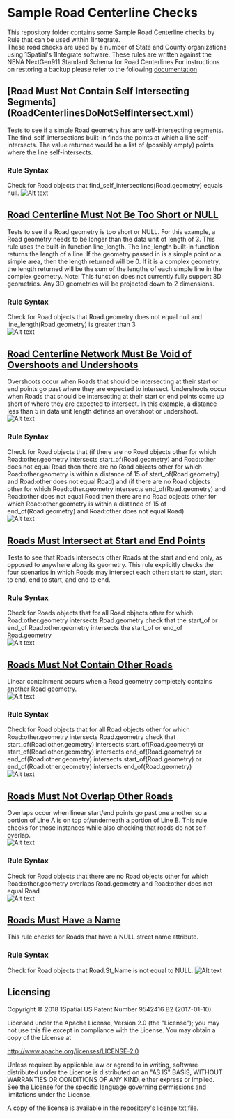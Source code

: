# Sample Road Centerline Checks
This repository folder contains some Sample Road Centerline checks by Rule that can be used within 1Integrate.  
These road checks are used by a number of State and County organizations using 1Spatial's 1Integrate software. 
These rules are written against the NENA NextGen911 Standard Schema for Road Centerlines 
For instructions on restoring a backup please refer to the following [documentation](https://1spatial.com/documentation/1integrate/v2_5/Topics/Backup_Restore.htm?Highlight=Restore%20Backup%20Rules)

## [Road Must Not Contain Self Intersecting Segments] (RoadCenterlinesDoNotSelfIntersect.xml)
Tests to see if a simple Road geometry has any self-intersecting segments. The find_self_intersections built-in finds the points at which a line self-intersects. The value returned would be a list of (possibly empty) points where the line self-intersects.

### Rule Syntax
Check for Road objects that find_self_intersections(Road.geometry) equals null.
![Alt text](img/RoadGeometryDoesNotContainSelfIntersections_Rule.png?raw=true "Self-intersecting Rule Screenshot")

## [Road Centerline Must Not Be Too Short or NULL](RoadCenterlinesMustNotBeTooShort.xml)
Tests to see if a Road geometry is too short or NULL. For this example, a Road geometry needs to be longer than the data unit of length of 3. This rule uses the built-in function line_length. The line_length built-in function returns the length of a line. If the geometry passed in is a simple point or a simple area, then the length returned will be 0. If it is a complex geometry, the length returned will be the sum of the lengths of each simple line in the complex geometry. Note: This function does not currently fully support 3D geometries. Any 3D geometries will be projected down to 2 dimensions.
### Rule Syntax
Check for Road objects that Road.geometry does not equal null and line_length(Road.geometry) is greater than 3    
![Alt text](img/RoadGeometryMustNotBeTooShortOrNull_Rule.PNG?raw=true "Short or NULL Rule Screenshot")

## [Road Centerline Network Must Be Void of Overshoots and Undershoots](RoadCenterlinesMustNotHaveOverUnderShoots.xml)
Overshoots occur when Roads that should be intersecting at their start or end points go past where they are expected to intersect. Undershoots occur when Roads that should be intersecting at their start or end points come up short of where they are expected to intersect. In this example, a distance less than 5 in data unit length defines an overshoot or undershoot.
![Alt text](img/RoadOvershootUndershootExample.PNG?raw=true "Overshoot and Undershoot Example")

### Rule Syntax
Check for Road objects that (if there are no Road objects other for which Road:other.geometry intersects start_of(Road.geometry) and Road:other does not equal Road then there are no Road objects other for which Road:other.geometry is within a distance of 15 of start_of(Road.geometry) and Road:other does not equal Road) and (if there are no Road objects other for which Road:other.geometry intersects end_of(Road.geometry) and Road:other does not equal Road then there are no Road objects other for which Road:other.geometry is within a distance of 15 of end_of(Road.geometry) and Road:other does not equal Road)  
![Alt text](img/RoadNetworkMustBeVoidOfOvershootsAndUndershoots_Rule.PNG?raw=true "Overshoots and Undershoots Rule Screenshot")

## [Roads Must Intersect at Start and End Points](RoadsIntersectAtStartAndEnd.xml)
Tests to see that Roads intersects other Roads at the start and end only, as opposed to anywhere along its geometry. This rule explicitly checks the four scenarios in which Roads may intersect each other: start to start, start to end, end to start, and end to end.
### Rule Syntax
Check for Roads objects that for all Road objects other for which Road:other.geometry intersects Road.geometry check that the start_of or end_of Road:other.geometry intersects the start_of or end_of Road.geometry  
![Alt text](img/RoadsMustIntersectAtStartAndEndPoints_Rule.PNG?raw=true "Roads Intersect at Ends Rule Screenshot")

## [Roads Must Not Contain Other Roads](RoadCenterlinesDoNotContainOtherRoads.xml)
Linear containment occurs when a Road geometry completely contains another Road geometry.  
![Alt text](img/RoadContainmentExample.PNG?raw=true "Linear Containment Example")

### Rule Syntax
Check for Road objects that for all Road objects other for which Road:other.geometry intersects Road.geometry check that start_of(Road:other.geometry) intersects start_of(Road.geometry) or start_of(Road:other.geometry) intersects end_of(Road.geometry) or end_of(Road:other.geometry) intersects start_of(Road.geometry) or end_of(Road:other.geometry) intersects end_of(Road.geometry)  
![Alt text](img/RoadsDoNotContainOtherRoads_Rule.PNG?raw=true "Road Containment Rule Screenshot")

## [Roads Must Not Overlap Other Roads](RoadsDoNotOverlapOtherRoads.xml)
Overlaps occur when linear start/end points go past one another so a portion of Line A is on top of/underneath a portion of Line B.  This rule checks for those instances while also checking that roads do not self-overlap.  
![Alt text](img/RoadOverlapExample.PNG?raw=true "Overlap Example")

### Rule Syntax
Check for Road objects that there are no Road objects other for which Road:other.geometry overlaps Road.geometry and Road:other does not equal Road  
![Alt text](img/RoadsDoNotOverlap_Rule.png?raw=true "Overlapping Roads Rule Screenshot")

## [Roads Must Have a Name](RoadsMustHaveName.xml)
This rule checks for Roads that have a NULL street name attribute.  


### Rule Syntax
Check for Road objects that Road.St_Name is not equal to NULL.
![Alt text](img/RoadsMustHaveName_Rule.png?raw=true "Road Name Rule Screenshot")


## Licensing
Copyright © 2018 1Spatial US Patent Number 9542416 B2 (2017-01-10)

Licensed under the Apache License, Version 2.0 (the "License");
you may not use this file except in compliance with the License.
You may obtain a copy of the License at

   http://www.apache.org/licenses/LICENSE-2.0

Unless required by applicable law or agreed to in writing, software
distributed under the License is distributed on an "AS IS" BASIS,
WITHOUT WARRANTIES OR CONDITIONS OF ANY KIND, either express or implied.
See the License for the specific language governing permissions and
limitations under the License.

A copy of the license is available in the repository's [license.txt](LICENSE) file.